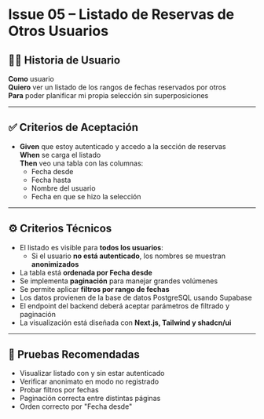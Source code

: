 # Issue 05 – Listado de Reservas de Otros Usuarios

## 🧑‍💻 Historia de Usuario

**Como** usuario  
**Quiero** ver un listado de los rangos de fechas reservados por otros  
**Para** poder planificar mi propia selección sin superposiciones

---

## ✅ Criterios de Aceptación

- **Given** que estoy autenticado y accedo a la sección de reservas  
  **When** se carga el listado  
  **Then** veo una tabla con las columnas:  
  - Fecha desde  
  - Fecha hasta  
  - Nombre del usuario  
  - Fecha en que se hizo la selección

---

## ⚙️ Criterios Técnicos

- El listado es visible para **todos los usuarios**:
  - Si el usuario **no está autenticado**, los nombres se muestran **anonimizados**
- La tabla está **ordenada por Fecha desde**
- Se implementa **paginación** para manejar grandes volúmenes
- Se permite aplicar **filtros por rango de fechas**
- Los datos provienen de la base de datos PostgreSQL usando Supabase
- El endpoint del backend deberá aceptar parámetros de filtrado y paginación
- La visualización está diseñada con **Next.js, Tailwind y shadcn/ui**

---

## 🧪 Pruebas Recomendadas

- Visualizar listado con y sin estar autenticado
- Verificar anonimato en modo no registrado
- Probar filtros por fechas
- Paginación correcta entre distintas páginas
- Orden correcto por "Fecha desde"